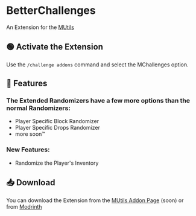 # BetterChallenges
An Extension for the [MUtils](https://mutils.net/)
## 🟢 Activate the Extension
Use the `/challenge addons` command and select the MChallenges option.

## 🚀 Features
### The Extended Randomizers have a few more options than the normal Randomizers:
- Player Specific Block Randomizer
- Player Specific Drops Randomizer
- more soon™
### New Features:
- Randomize the Player's Inventory

## 📥 Download
You can download the Extension from the [MUtils Addon Page](https://mutils.net/ch/addons) (soon) or from [Modrinth](https://modrinth.com/plugin/mchallenges)